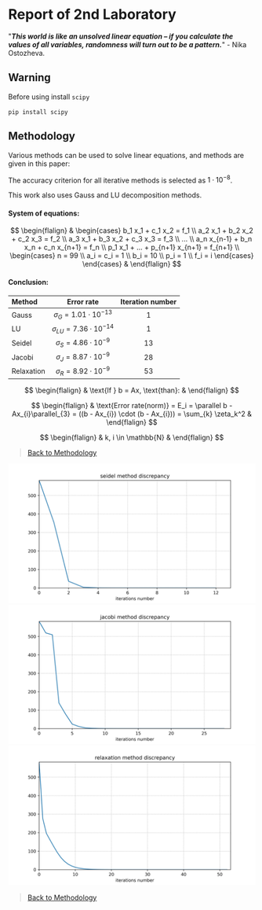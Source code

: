 # Report of 2nd Laboratory
"***This world is like an unsolved linear equation – if you calculate the values of all variables, randomness will turn out to be a pattern.***" - Nika Ostozheva.

## Warning
Before using install `scipy`
```
pip install scipy
```

## Methodology

Various methods can be used to solve linear equations, and methods are given in this paper:

The accuracy criterion for all iterative methods is selected as $1 \cdot 10^{-8}$.

This work also uses Gauss and LU decomposition methods.

#### System of equations:

$$
\begin{flalign}
&
  \begin{cases} 
  b_1 x_1 + c_1 x_2 = f_1 \\
  a_2 x_1 + b_2 x_2 + c_2 x_3 = f_2 \\
  a_3 x_1 + b_3 x_2 + c_3 x_3 = f_3 \\
  ... \\
  a_n x_{n-1} + b_n x_n + c_n x_{n+1} = f_n \\
  p_1 x_1 + ... + p_{n+1} x_{n+1} = f_{n+1} \\
    \begin{cases}
    n = 99 \\
    a_i = c_i = 1 \\
    b_i = 10 \\
    p_i = 1 \\
    f_i = i
    \end{cases}
  \end{cases}
&
\end{flalign}
$$

#### Conclusion:

| Method     |             Error rate              | Iteration number |
| :--------- | :---------------------------------: | :--------------: |
| Gauss      | $\sigma_G    = 1.01 \cdot 10^{-13}$ |        1         |
| LU         | $\sigma_{LU} = 7.36 \cdot 10^{-14}$ |        1         |
| Seidel     | $\sigma_{S}  = 4.86 \cdot 10^{-9}$  |        13        |
| Jacobi     | $\sigma_{J}  = 8.87 \cdot 10^{-9}$  |        28        |
| Relaxation | $\sigma_{R}  = 8.92 \cdot 10^{-9}$  |        53        |

$$
\begin{flalign}
  & \text{If } b = Ax, \text{than}: &
\end{flalign}
$$

$$
\begin{flalign}
  & \text{Error rate(norm)}  = E_i = \parallel b - Ax_{i}\parallel_{3} = ((b - Ax_{i}) \cdot (b - Ax_{i})) = \sum_{k} \zeta_k^2 &
\end{flalign}
$$

$$
\begin{flalign}
  & k, i \in \mathbb{N} &
\end{flalign}
$$

>[Back to Methodology](#methodology)

![](img/seidel.jpg)
![](img/jacobi.jpg)
![](img/relaxation.jpg)

>[Back to Methodology](#methodology)
